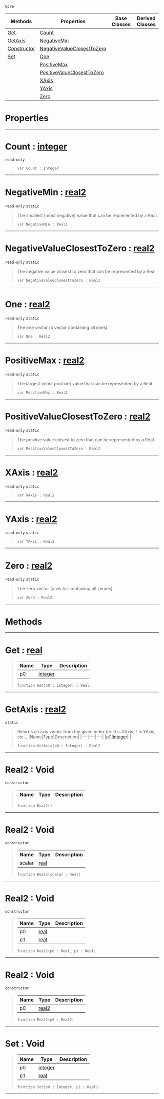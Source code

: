  `Core`

|Methods|Properties|Base Classes|Derived Classes|
|---|---|---|---|
|[ Get](real2.md#get-zilch-engine-document)|[ Count](real2.md#count-zilch-engine-docume)| | |
|[ GetAxis](real2.md#getaxis-zilch-engine-docu)|[ NegativeMin](real2.md#negativemin-zilch-engine)| | |
|[ Constructor](real2.md#real2-void)|[ NegativeValueClosestToZero](real2.md#negativevalueclosesttoze)| | |
|[ Set](real2.md#set-void)|[ One](real2.md#one-zilch-engine-document)| | |
| |[ PositiveMax](real2.md#positivemax-zilch-engine)| | |
| |[ PositiveValueClosestToZero](real2.md#positivevalueclosesttoze)| | |
| |[ XAxis](real2.md#xaxis-zilch-engine-docume)| | |
| |[ YAxis](real2.md#yaxis-zilch-engine-docume)| | |
| |[ Zero](real2.md#zilch-zilch-engine-documen)| | |


 #  Properties


---  
 #  Count : [integer](integer.md)

 `read-only`

> 
> ``` lang=cpp, name=Nada
> var Count : Integer


---  
 #  NegativeMin : [real2](real2.md)

 `read-only` `static`

> The smallest (most negative) value that can be represented by a Real.
> ``` lang=cpp, name=Nada
> var NegativeMin : Real2


---  
 #  NegativeValueClosestToZero : [real2](real2.md)

 `read-only` `static`

> The negative value closest to zero that can be represented by a Real.
> ``` lang=cpp, name=Nada
> var NegativeValueClosestToZero : Real2


---  
 #  One : [real2](real2.md)

 `read-only` `static`

> The one vector (a vector containing all ones).
> ``` lang=cpp, name=Nada
> var One : Real2


---  
 #  PositiveMax : [real2](real2.md)

 `read-only` `static`

> The largest (most positive) value that can be represented by a Real.
> ``` lang=cpp, name=Nada
> var PositiveMax : Real2


---  
 #  PositiveValueClosestToZero : [real2](real2.md)

 `read-only` `static`

> The positive value closest to zero that can be represented by a Real.
> ``` lang=cpp, name=Nada
> var PositiveValueClosestToZero : Real2


---  
 #  XAxis : [real2](real2.md)

 `read-only` `static`

> 
> ``` lang=cpp, name=Nada
> var XAxis : Real2


---  
 #  YAxis : [real2](real2.md)

 `read-only` `static`

> 
> ``` lang=cpp, name=Nada
> var YAxis : Real2


---  
 #  Zero : [real2](real2.md)

 `read-only` `static`

> The zero vector (a vector containing all zeroes).
> ``` lang=cpp, name=Nada
> var Zero : Real2


---  
 #  Methods


---  
 #  Get : [real](real.md)

> 
> |Name|Type|Description|
> |---|---|---|
> |p0|[integer](integer.md)| |
> ``` lang=cpp, name=Nada
> function Get(p0 : Integer) : Real
> ``` 


---  
 #  GetAxis : [real2](real2.md)

 `static`

> Returns an axis vector from the given index (ie. 0 is XAxis, 1 is YAxis, etc...
> |Name|Type|Description|
> |---|---|---|
> |p0|[integer](integer.md)| |
> ``` lang=cpp, name=Nada
> function GetAxis(p0 : Integer) : Real2
> ``` 


---  
 #  Real2 : Void

 `constructor`

> 
> |Name|Type|Description|
> |---|---|---|
> ``` lang=cpp, name=Nada
> function Real2()
> ``` 


---  
 #  Real2 : Void

 `constructor`

> 
> |Name|Type|Description|
> |---|---|---|
> |scalar|[real](real.md)| |
> ``` lang=cpp, name=Nada
> function Real2(scalar : Real)
> ``` 


---  
 #  Real2 : Void

 `constructor`

> 
> |Name|Type|Description|
> |---|---|---|
> |p0|[real](real.md)| |
> |p1|[real](real.md)| |
> ``` lang=cpp, name=Nada
> function Real2(p0 : Real, p1 : Real)
> ``` 


---  
 #  Real2 : Void

 `constructor`

> 
> |Name|Type|Description|
> |---|---|---|
> |p0|[real2](real2.md)| |
> ``` lang=cpp, name=Nada
> function Real2(p0 : Real2)
> ``` 


---  
 #  Set : Void

> 
> |Name|Type|Description|
> |---|---|---|
> |p0|[integer](integer.md)| |
> |p1|[real](real.md)| |
> ``` lang=cpp, name=Nada
> function Set(p0 : Integer, p1 : Real)
> ``` 


---  
 

 